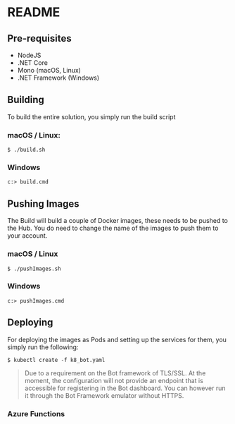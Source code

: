 # README

## Pre-requisites

* NodeJS
* .NET Core
* Mono (macOS, Linux)
* .NET Framework (Windows)

## Building

To build the entire solution, you simply run the build script

### macOS / Linux:

```shell
$ ./build.sh
```

### Windows

```shell
c:> build.cmd
```

## Pushing Images

The Build will build a couple of Docker images, these needs to be pushed to the Hub.
You do need to change the name of the images to push them to your account.

### macOS / Linux

```shell
$ ./pushImages.sh
```

### Windows

```shell
c:> pushImages.cmd
```


## Deploying

For deploying the images as Pods and setting up the services for them, you simply run the following:

```shell
$ kubectl create -f k8_bot.yaml
```

> Due to a requirement on the Bot framework of TLS/SSL. At the moment, the configuration will not provide an endpoint that is accessible for registering in the Bot dashboard. You can however run it through the Bot Framework emulator without HTTPS.

### Azure Functions